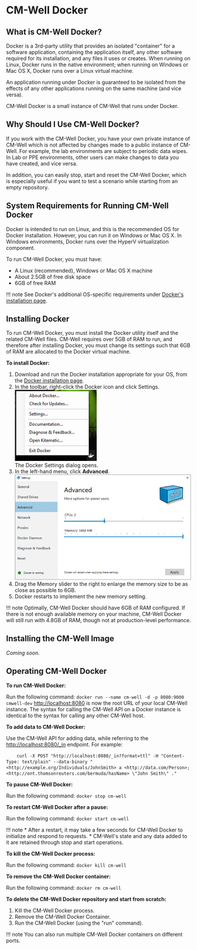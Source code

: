 # CM-Well Docker

## What is CM-Well Docker?

Docker is a 3rd-party utility that provides an isolated "container" for a software application, containing the application itself, any other software required for its installation, and any files it uses or creates. When running on Linux, Docker runs in the native environment; when running on Windows or Mac OS X, Docker runs over a Linux virtual machine. 

An application running under Docker is guaranteed to be isolated from the effects of any other applications running on the same machine (and vice versa).

CM-Well Docker is a small instance of CM-Well that runs under Docker.

## Why Should I Use CM-Well Docker?
If you work with the CM-Well Docker, you have your own private instance of CM-Well which is not affected by changes made to a public instance of CM-Well. For example, the lab environments are subject to periodic data wipes. In Lab or PPE environments, other users can make changes to data you have created, and vice versa.

In addition, you can easily stop, start and reset the CM-Well Docker, which is especially useful if you want to test a scenario while starting from an empty repository. 

## System Requirements for Running CM-Well Docker
Docker is intended to run on Linux, and this is the recommended OS for Docker installation. However, you can run it on Windows or Mac OS X. In Windows environments, Docker runs over the HyperV virtualization component.

To run CM-Well Docker, you must have:

* A Linux (recommended), Windows or Mac OS X machine
* About 2.5GB of free disk space
* 6GB of free RAM

!!! note
	See Docker's additional OS-specific requirements under [Docker's installation page](https://docs.docker.com/engine/installation).

## Installing Docker
To run CM-Well Docker, you must install the Docker utility itself and the related CM-Well files. CM-Well requires over 5GB of RAM to run, and therefore after installing Docker, you must change its settings such that 6GB of RAM are allocated to the Docker virtual machine.

**To install Docker:**

1. Download and run the Docker installation appropriate for your OS, from the [Docker installation page](https://docs.docker.com/engine/installation). 
2. In the toolbar, right-click the Docker icon and click Settings.
<br/><img src="../../_Images/DockerRightClickMenu.png"><br/>The Docker Settings dialog opens.
1.  In the left-hand menu, click **Advanced**.<br/><img src="../../_Images/DockerAdvancedSettings.png">
2.  Drag the Memory slider to the right to enlarge the memory size to be as close as possible to 6GB.
3.  Docker restarts to implement the new memory setting.

!!! note
	Optimally, CM-Well Docker should have 6GB of RAM configured. If there is not enough available memory on your machine, CM-Well Docker will still run with 4.8GB of RAM, though not at production-level performance.

## Installing the CM-Well Image
*Coming soon.*

## Operating CM-Well Docker

**To run CM-Well Docker:**

Run the following command: `docker run --name cm-well -d -p 8080:9000 cmwell-dev`
[http://localhost:8080](http://localhost:8080) is now the root URL of your local CM-Well instance. The syntax for calling the CM-Well API on a Docker instance is identical to the syntax for calling any other CM-Well host.

**To add data to CM-Well Docker:**

Use the CM-Well API for adding data, while referring to the [http://localhost:8080/_in](http://localhost:8080/_in) endpoint. For example:

```
    curl -X POST "http://localhost:8080/_in?format=ttl" -H "Content-Type: text/plain" --data-binary "<http://example.org/Individuals/JohnSmith> a <http://data.com/Person>;  <http://ont.thomsonreuters.com/bermuda/hasName> \"John Smith\" ."
```

**To pause CM-Well Docker:**

Run the following command: `docker stop cm-well`

**To restart CM-Well Docker after a pause:**

Run the following command: `docker start cm-well`

!!! note
	* After a restart, it may take a few seconds for CM-Well Docker to initialize and respond to requests.
	* CM-Well's state and any data added to it are retained through stop and start operations.

**To kill the CM-Well Docker process:**

Run the following command: `docker kill cm-well`

**To remove the CM-Well Docker container:**

Run the following command: `docker rm cm-well`

**To delete the CM-Well Docker repository and start from scratch:**

1. Kill the CM-Well Docker process.
2. Remove the CM-Well Docker Container.
3. Run the CM-Well Docker (using the "run" command).
 
!!! note
	You can also run multiple CM-Well Docker containers on different ports. 

